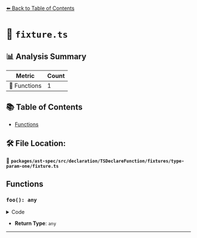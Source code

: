 [⬅️ Back to Table of Contents](../../../../../../../index.md)

# 📄 `fixture.ts`

## 📊 Analysis Summary

| Metric | Count |
|--------|-------|
| 🔧 Functions | 1 |

## 📚 Table of Contents

- [Functions](#functions)

## 🛠️ File Location:
📂 **`packages/ast-spec/src/declaration/TSDeclareFunction/fixtures/type-param-one/fixture.ts`**

## Functions

### `foo(): any`

<details><summary>Code</summary>

```ts
declare function foo<T>();
```
</details>

- **Return Type**: `any`

---